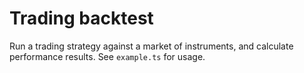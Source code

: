 # Trading backtest

Run a trading strategy against a market of instruments, and calculate performance results. See `example.ts` for usage.
